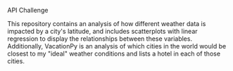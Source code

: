 API Challenge

This repository contains an analysis of how different weather data is impacted by a city's latitude, and includes scatterplots with linear regression to display the relationships between these variables. Additionally, VacationPy is an analysis of which cities in the world would be closest to my "ideal" weather conditions and lists a hotel in each of those cities. 
